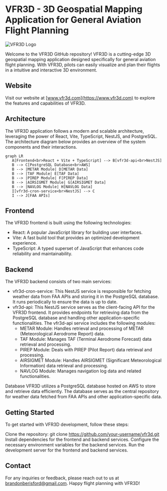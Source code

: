 # VFR3D - 3D Geospatial Mapping Application for General Aviation Flight Planning

![VFR3D Logo](public/heroimage_2.png)

Welcome to the VFR3D GitHub repository! VFR3D is a cutting-edge 3D geospatial mapping application designed specifically for general aviation flight planning. With VFR3D, pilots can easily visualize and plan their flights in a intuitive and interactive 3D environment.

## Website

Visit our website at [www.vfr3d.com](https://www.vfr3d.com) to explore the features and capabilities of VFR3D.

## Architecture

The VFR3D application follows a modern and scalable architecture, leveraging the power of React, Vite, TypeScript, NestJS, and PostgreSQL. The architecture diagram below provides an overview of the system components and their interactions.

```mermaid
graph LR
   A[Frontend<br>React + Vite + TypeScript] --> B[vfr3d-api<br>NestJS]
   B --> C[PostgreSQL Database<br>AWS]
   B --> |METAR Module| D[METAR Data]
   B --> |TAF Module| E[TAF Data]
   B --> |PIREP Module| F[PIREP Data]
   B --> |AIRSIGMET Module| G[AIRSIGMET Data]
   B --> |NAVLOG Module| H[NAVLOG Data]
   I[vfr3d-cron-service<br>NestJS] --> C
   I --> J[FAA APIs]
```
## Frontend
The VFR3D frontend is built using the following technologies:

- React: A popular JavaScript library for building user interfaces.
- Vite: A fast build tool that provides an optimized development experience.
- TypeScript: A typed superset of JavaScript that enhances code reliability and maintainability.

## Backend
The VFR3D backend consists of two main services:

- vfr3d-cron-service: This NestJS service is responsible for fetching weather data from FAA APIs and storing it in the PostgreSQL database. It runs periodically to ensure the data is up to date.
- vfr3d-api: This NestJS service serves as the client-facing API for the VFR3D frontend. It provides endpoints for retrieving data from the PostgreSQL database and handling other application-specific functionalities. The vfr3d-api service includes the following modules:
  - METAR Module: Handles retrieval and processing of METAR (Meteorological Aerodrome Report) data.
  - TAF Module: Manages TAF (Terminal Aerodrome Forecast) data retrieval and processing.
  - PIREP Module: Deals with PIREP (Pilot Report) data retrieval and processing.
  - AIRSIGMET Module: Handles AIRSIGMET (Significant Meteorological Information) data retrieval and processing.
  - NAVLOG Module: Manages navigation log data and related functionalities.

Database
VFR3D utilizes a PostgreSQL database hosted on AWS to store and retrieve data efficiently. The database serves as the central repository for weather data fetched from FAA APIs and other application-specific data.


## Getting Started
To get started with VFR3D development, follow these steps:

Clone the repository: git clone https://github.com/your-username/vfr3d.git
Install dependencies for the frontend and backend services.
Configure the necessary environment variables for the backend services.
Run the development server for the frontend and backend services.

## Contact
For any inquiries or feedback, please reach out to us at brandonberisford@gmail.com.
Happy flight planning with VFR3D!
